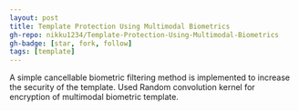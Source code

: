 ```yaml
---
layout: post
title: Template Protection Using Multimodal Biometrics
gh-repo: nikku1234/Template-Protection-Using-Multimodal-Biometrics
gh-badge: [star, fork, follow]
tags: [template]
---
```


A simple cancellable biometric filtering method is implemented to increase the security of the
template. Used Random convolution kernel for encryption of multimodal biometric template.
